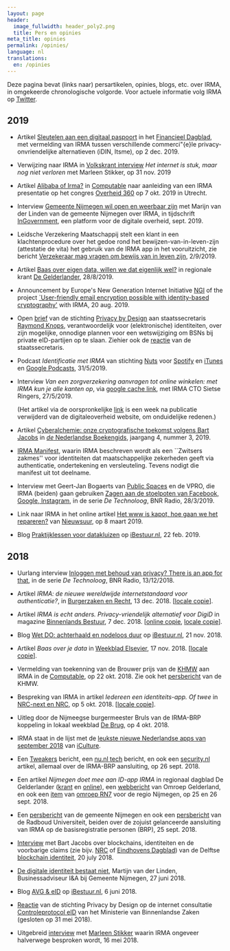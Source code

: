 ```yaml
---
layout: page
header:
  image_fullwidth: header_poly2.png
  title: Pers en opinies
meta_title: opinies
permalink: /opinies/
language: nl
translations:
  en: /opinies
---
```


Deze pagina bevat (links naar) persartikelen, opinies, blogs,
etc. over IRMA, in omgekeerde chronologische volgorde. Voor actuele
informatie volg IRMA op [Twitter](https://twitter.com/IRMA_privacy).

## 2019 

  * Artikel [Sleutelen aan een digitaal
    paspoort](https://fd.nl/beurs/1323728/sleutelen-aan-een-digitaal-paspoort)
    in het [Financieel Dagblad](https://fd.nl/), met vermelding van
    IRMA tussen verschillende commerci\"{e}le privacy-onvriendelijke
    alternatieven (iDIN, Itsme), op 2 dec. 2019.

  * Verwijzing naar IRMA in [Volkskrant
    interview](https://www.volkskrant.nl/wetenschap/het-internet-is-stuk-maar-nog-niet-verloren~ba49e4ec/)
    *Het internet is stuk, maar nog niet verloren* met Marleen
    Stikker, op 31 nov. 2019

  * Artikel [Alibaba of
    Irma?](https://www.computable.nl/artikel/achtergrond/security/6817080/1444691/alibaba-of-irma.html)
    in [Computable](https://www.computable.nl) naar aanleiding van een
    IRMA presentatie op het congres [Overheid
    360](https://www.overheid360.nl/) op 7 okt. 2019 in Utrecht.

  * Interview [Gemeente Nijmegen wil open en weerbaar
    zijn](../pdf/irma-ingovernment-september-2019.pdf) met Marijn van
    der Linden van de gemeente Nijmegen over IRMA, in tijdschrift
    [InGovernment](https://onlinetouch.nl/ingovernment), een platform
    voor de digitale overheid, sept. 2019.

  * Leidsche Verzekering Maatschappij stelt een klant in een
    klachtenprocedure over het gedoe rond het
    bewijzen-van-in-leven-zijn (attestatie de vita) het gebruik van de
    IRMA app in het vooruitzicht, zie bericht [Verzekeraar mag vragen
    om bewijs van in leven
    zijn](https://www.vvponline.nl/nieuws/verzekeraar-mag-vragen-om-bewijs-van-in-leven-zijn),
    2/9/2019.

  * Artikel [Baas over eigen data, willen we dat eigenlijk wel?](../pdf/Gelderlander-28-8-2019.pdf) in regionale krant [De Gelderlander](https://www.gelderlander.nl/), 28/8/2019.

  * Announcement by Europe's New Generation Internet Initiative
    [NGI](https://www.ngi.eu/) of the project [`User-friendly email
    encryption possible with identity-based
    cryptography'](https://www.ngi.eu/news/2019/08/20/user-friendly-email-encryption-possible-with-identity-based-cryptography/)
    with IRMA, 20 aug. 2019.

  * Open [brief](../pdf/stas-bzk-aug-19.pdf) van de stichting [Privacy
    by Design](https://privacybydesign.foundation/) aan
    staatssecretaris [Raymond
    Knops](https://www.rijksoverheid.nl/regering/bewindspersonen/raymond-knops),
    verantwoordelijk voor (elektronische) identiteiten, over zijn
    mogelijke, onnodige plannen voor een wetswijziging om BSNs bij
    private eID-partijen op te slaan. Ziehier ook de
    [reactie](../pdf/reactie-stas-bzk-sept-19.pdf) van de
    staatssecretaris.

  * Podcast *Identificatie met IRMA* van stichting
    [Nuts](https://nuts.nl/) voor
    [Spotify](https://open.spotify.com/show/59V4WgEKfbWhMvzSf8AKlE) en
    [iTunes](https://podcasts.apple.com/nl/podcast/going-nuts/id1470665100)
    en [Google
    Podcasts](https://podcasts.google.com/?feed=aHR0cHM6Ly93d3cubnV0cy5ubC9nb2luZy1udXRzLnhtbA),
    31/5/2019.

  * Interview *Van een zorgverzekering aanvragen tot online winkelen:
    met IRMA kun je alle kanten op*, via [google cache
    link](https://webcache.googleusercontent.com/search?q=cache:cECysL1xGFYJ:https://www.digitaleoverheid.nl/achtergrondartikelen/van-een-zorgverzekering-aanvragen-tot-online-winkelen-met-irma-kun-je-alle-kanten-op/+&cd=1&hl=nl&ct=clnk&gl=nl), met IRMA CTO Sietse Ringers, 27/5/2019.

    (Het artikel via de oorspronkelijke [link](https://www.digitaleoverheid.nl/achtergrondartikelen/van-een-zorgverzekering-aanvragen-tot-online-winkelen-met-irma-kun-je-alle-kanten-op/) is een week na publicatie verwijderd van de digitaleoverheid website, om onduidelijke redenen.)

  * Artikel [Cyberalchemie: onze cryptografische toekomst volgens Bart
    Jacobs](https://www.nederlandseboekengids.com/20190515-dirk-vis/)
    in [*de* Nederlandse
    Boekengids](https://www.nederlandseboekengids.com/), jaargang 4,
    nummer 3, 2019.

  * [IRMA Manifest](../pdf/IRMA-manifest-2019.pdf), waarin IRMA
    beschreven wordt als een ``Zwitsers zakmes'' voor identiteiten dat
    maatschappelijke zekerheden geeft via authenticatie, ondertekening
    en versleuteling. Tevens nodigt die manifest uit tot deelname.

  * Interview met Geert-Jan Bogaerts van [Public
    Spaces](https://publicspaces.net) en de VPRO, die IRMA (beiden) gaan
    gebruiken <a
    href="https://www.bnr.nl/podcast/de-technoloog/10373605/zagen-aan-de-stoelpoten-van-facebook-google-instagram">Zagen
    aan de stoelpoten van Facebook, Google, Instagram</a>, in de serie
    <em>De Technoloog</em>, BNR Radio, 28/3/2019.

  * Link naar IRMA in het online artikel [Het www is kapot, hoe gaan
    we het
    repareren?](https://nos.nl/nieuwsuur/artikel/2275035-het-www-is-kapot-hoe-gaan-we-het-repareren.html)
    van [Nieuwsuur](https://nos.nl/nieuwsuur), op 8 maart 2019.

  * Blog [Praktijklessen voor
    datakluizen](https://ibestuur.nl/weblog/praktijklessen-voor-datakluizen)
    op [iBestuur.nl](https://ibestuur.nl/), 22 feb. 2019.

## 2018 

  * Uurlang interview <a
    href="https://www.bnr.nl/podcast/de-technoloog/10363535/inloggen-met-behoud-van-privacy-there-s-an-app-for-that">Inloggen
    met behoud van privacy?  There is an app for that</a>, in de serie
    <em>De Technoloog</em>, BNR Radio, 13/12/2018.

  * Artikel <em>IRMA: de nieuwe wereldwijde internetstandaard voor
    authenticatie?</em>, in [Burgerzaken en
    Recht](https://nvvb.nl/nl/communicatie/burgerzaken-recht/), 13
    dec. 2018.  [[locale copie](../pdf/B-en-R-13-12-18.pdf)].

  * Artikel <em>IRMA is echt anders. Privacy-vriendelijk alternatief
    voor DigiD</em> in magazine [Binnenlands
    Bestuur](https://www.binnenlandsbestuur.nl/), 7
    dec. 2018. [[online
    copie](https://www.binnenlandsbestuur.nl/digitaal/nieuws/irma-is-echt-anders.9602636.lynkx),
    [locale copie](../pdf/binnenlands-bestuur-7-12-2018.pdf)].

  * Blog [Wet DO: achterhaald en nodeloos
    duur](https://ibestuur.nl/weblog/wet-do-achterhaald-en-nodeloos-duur)
    op [iBestuur.nl](https://ibestuur.nl/), 21 nov. 2018.

  * Artikel <em>Baas over je data</em> in [Weekblad
    Elsevier](https://www.elsevierweekblad.nl), 17 nov. 2018. [[locale
    copie](../images/Elsevier-weekblad-17-nov-2018.jpg)].

  * Vermelding van toekenning van de Brouwer prijs van de 
    [KHMW](https://www.khmw.nl) aan IRMA in de [Computable](https://www.computable.nl/artikel/nieuws/security/6497476/250449/privacy-by-design-wint-met-irma-app-brouwer-prijs.html), op 22 okt. 2018. Zie ook het [persbericht](https://www.khmw.nl/brouwer-prijs-naar-privacy-by-design/) van de KHMW.

  * Bespreking van IRMA in artikel <em>Iedereen een
    identiteits-app. Of twee</em> in [NRC-next en
    NRC](https://www.nrc.nl/nieuws/2018/10/04/iedereen-een-identiteits-app-of-twee-a2150911),
    op 5 okt. 2018. [[locale copie](../images/nrc-next-4-10-2018.png)].

  * Uitleg door de Nijmeegse burgermeester Bruls van de IRMA-BRP
    koppeling in lokaal weekblad [De
    Brug](https://www.brugnijmegen.nl/nieuws/algemeen/534966/burgemeester-bruls-blijvende-aandacht-voor-privacy-),
    op 4 okt. 2018.

  * IRMA staat in de lijst met de [leukste nieuwe Nederlandse apps van
    september
    2018](https://www.iculture.nl/apps/nederlandse-apps-september-2018/)
    van [iCulture](https://www.iculture.nl).

  * Een
    [Tweakers](https://tweakers.net/nieuws/143823/nijmegen-test-identificatieapp-irma-die-privacy-waarborgt.html)
    bericht, een [nu.nl
    tech](https://www.nu.nl/tech/5480828/nijmegen-start-proef-met-privacyvriendelijke-identificatie-app.html)
    bericht, en ook een [security.nl](https://www.security.nl/posting/579106/Nijmegen+test+gebruik+privacyvriendelijk+identiteitsplatform+IRMA) artikel, allemaal over de
    IRMA-BRP aansluiting, op 26 sept. 2018.

  * Een artikel <em>Nijmegen doet mee aan ID-app IRMA</em> in regionaal dagblad De Gelderlander ([krant](../images/degelderlander-26-9-2018.jpg) en [online](https://www.gelderlander.nl/nijmegen/gemeente-nijmegen-gebruikt-als-eerste-de-id-app-irma~a7f52c8d/)), een [webbericht](https://www.omroepgelderland.nl/nieuws/2324721/Wachtwoorden-en-invulstress-verleden-tijd) van Omroep Gelderland, en ook een [item](https://rn7.nl/nieuws/nijmegen-trekt-kar-in-ontwikkeling-irma) van [omroep RN7](https://rn7.nl) voor de regio Nijmegen, op 25 en 26 sept. 2018.

  * Een [persbericht](https://www.nijmegen.nl/nieuws/app-irma/) van de gemeente Nijmegen en ook een [persbericht](https://www.radboudrecharge.nl/nl/artikel/vergeet-je-wachtwoorden-log-in-met-irma) van de Radboud Universiteit, beiden over de zojuist gelanceerde aansluiting van IRMA op de basisregistratie personen (BRP), 25 sept. 2018.

  * [Interview](/audio/bnr-ochtendspits-20-7-2018.mp3) met Bart Jacobs
    over blockchains, identiteiten en de voorbarige claims (zie
    bijv. [NRC](https://www.nrc.nl/nieuws/2018/07/14/krijgen-we-ons-id-op-de-smartphone-a1610028) of [Eindhovens
    Dagblad](https://www.ed.nl/eindhoven/eindhoven-start-proef-digitaal-identiteitsbewijs%7Ea546f4e5/))
    van de Delftse [blockchain
    identiteit](https://www.blockchain-lab.org/trust/), 20 july 2018.

  * [De digitale identiteit bestaat
niet](https://www.linkedin.com/pulse/de-digitale-identiteit-bestaat-niet-martijn-van-der-linden/),
Martijn van der Linden, Businessadviseur I&A bij Gemeente Nijmegen, 27
juni 2018.

  * Blog [AVG & eID](https://ibestuur.nl/weblog/avg-eid) op
    [iBestuur.nl](https://ibestuur.nl/), 6 juni 2018.

  * [Reactie](/pdf/reactie-controleprotocol-eID-privacybydesign-def.pdf)
  van de stichting Privacy by Design op de internet consultatie
  [Controleprotocol
  eID](https://www.internetconsultatie.nl/controleprotocoleid2018/)
  van het Ministerie van Binnenlandse Zaken (gesloten op 31 mei 2018).

  * Uitgebreid
  [interview](https://www.bnr.nl/podcast/de-technoloog/10344323/technologie-open-u)
  met [Marleen Stikker](https://waag.org/en/users/marleen-stikker)
  waarin IRMA ongeveer halverwege besproken wordt, 16 mei 2018.





